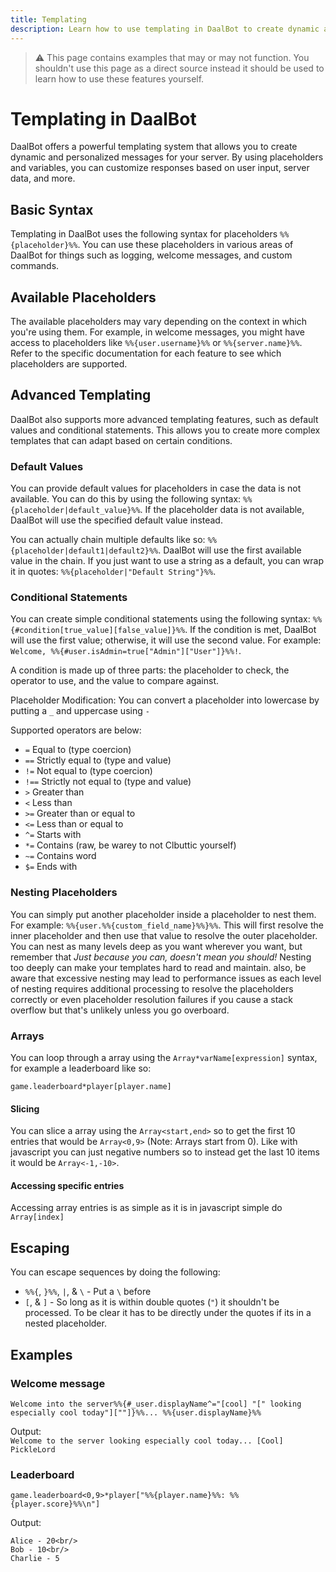 ```yaml
---
title: Templating
description: Learn how to use templating in DaalBot to create dynamic and personalized messages
---
```


> ⚠️ This page contains examples that may or may not function. You shouldn't use this page as a direct source instead it should be used to learn how to use these features yourself.

# Templating in DaalBot
DaalBot offers a powerful templating system that allows you to create dynamic and personalized messages for your server. By using placeholders and variables, you can customize responses based on user input, server data, and more.

## Basic Syntax
Templating in DaalBot uses the following syntax for placeholders `%%{placeholder}%%`. You can use these placeholders in various areas of DaalBot for things such as logging, welcome messages, and custom commands.

## Available Placeholders
The available placeholders may vary depending on the context in which you're using them. For example, in welcome messages, you might have access to placeholders like `%%{user.username}%%` or `%%{server.name}%%`. Refer to the specific documentation for each feature to see which placeholders are supported.

## Advanced Templating
DaalBot also supports more advanced templating features, such as default values and conditional statements. This allows you to create more complex templates that can adapt based on certain conditions.

### Default Values
You can provide default values for placeholders in case the data is not available. You can do this by using the following syntax: `%%{placeholder|default_value}%%`. If the placeholder data is not available, DaalBot will use the specified default value instead.

You can actually chain multiple defaults like so: `%%{placeholder|default1|default2}%%`. DaalBot will use the first available value in the chain. If you just want to use a string as a default, you can wrap it in quotes: `%%{placeholder|"Default String"}%%`.

### Conditional Statements
You can create simple conditional statements using the following syntax: `%%{#condition[true_value][false_value]}%%`. If the condition is met, DaalBot will use the first value; otherwise, it will use the second value. For example:<br/> `Welcome, %%{#user.isAdmin=true["Admin"]["User"]}%%!`.

A condition is made up of three parts: the placeholder to check, the operator to use, and the value to compare against. 

Placeholder Modification: You can convert a placeholder into lowercase by putting a `_` and uppercase using `-`

Supported operators are below:
* `=` Equal to (type coercion)
* `==` Strictly equal to (type and value)
* `!=` Not equal to (type coercion)
* `!==` Strictly not equal to (type and value)
* `>` Greater than
* `<` Less than
* `>=` Greater than or equal to
* `<=` Less than or equal to
* `^=` Starts with
* `*=` Contains (raw, be warey to not Clbuttic yourself)
* `~=` Contains word
* `$=` Ends with

### Nesting Placeholders
You can simply put another placeholder inside a placeholder to nest them. For example: `%%{user.%%{custom_field_name}%%}%%`. This will first resolve the inner placeholder and then use that value to resolve the outer placeholder. You can nest as many levels deep as you want wherever you want, but remember that *Just because you can, doesn't mean you should!* Nesting too deeply can make your templates hard to read and maintain. also, be aware that excessive nesting may lead to performance issues as each level of nesting requires additional processing to resolve the placeholders correctly or even placeholder resolution failures if you cause a stack overflow but that's unlikely unless you go overboard.

### Arrays
You can loop through a array using the `Array*varName[expression]` syntax, for example a leaderboard like so:<br/>

`game.leaderboard*player[player.name]`

#### Slicing
You can slice a array using the `Array<start,end>` so to get the first 10 entries that would be `Array<0,9>` (Note: Arrays start from 0). Like with javascript you can just negative numbers so to instead get the last 10 items it would be `Array<-1,-10>`.

#### Accessing specific entries
Accessing array entries is as simple as it is in javascript simple do `Array[index]`

## Escaping
You can escape sequences by doing the following:<br/>

* `%%{`, `}%%`, `|`, & `\` - Put a `\` before
* `[`, & `]` - So long as it is within double quotes (`"`) it shouldn't be processed. To be clear it has to be directly under the quotes if its in a nested placeholder.

## Examples
### Welcome message
`Welcome into the server%%{#_user.displayName^="[cool] "[" looking especially cool today"][""]}%%... %%{user.displayName}%%`<br/>

Output:<br/>
`Welcome to the server looking especially cool today... [Cool] PickleLord`

### Leaderboard
`game.leaderboard<0,9>*player["%%{player.name}%%: %%{player.score}%%\n"]`<br/>

Output:<br/>
```
Alice - 20<br/>
Bob - 10<br/>
Charlie - 5
```